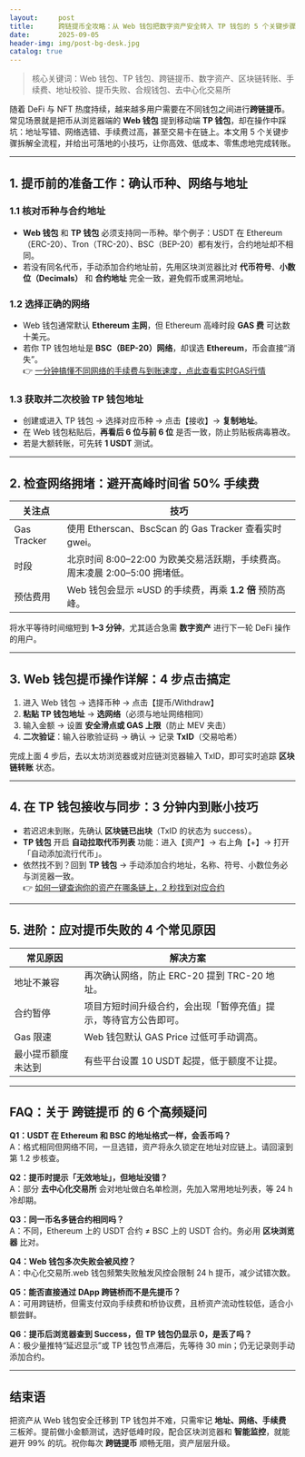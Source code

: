 ```yaml
---
layout:     post
title:      跨链提币全攻略：从 Web 钱包把数字资产安全转入 TP 钱包的 5 个关键步骤
date:       2025-09-05
header-img: img/post-bg-desk.jpg
catalog: true
---
```


> 核心关键词：Web 钱包、TP 钱包、跨链提币、数字资产、区块链转账、手续费、地址校验、提币失败、合规钱包、去中心化交易所

随着 DeFi 与 NFT 热度持续，越来越多用户需要在不同钱包之间进行**跨链提币**。常见场景就是把币从浏览器端的 **Web 钱包** 提到移动端 **TP 钱包**，却在操作中踩坑：地址写错、网络选错、手续费过高，甚至交易卡在链上。本文用 5 个关键步骤拆解全流程，并给出可落地的小技巧，让你高效、低成本、零焦虑地完成转账。

---

## 1. 提币前的准备工作：确认币种、网络与地址

### 1.1 核对币种与合约地址
- **Web 钱包** 和 **TP 钱包** 必须支持同一币种。举个例子：USDT 在 Ethereum（ERC-20）、Tron（TRC-20）、BSC（BEP-20）都有发行，合约地址却不相同。  
- 若没有同名代币，手动添加合约地址前，先用区块浏览器比对 **代币符号**、**小数位（Decimals）** 和 **合约地址** 完全一致，避免假币或黑洞地址。

### 1.2 选择正确的**网络**
- Web 钱包通常默认 **Ethereum 主网**，但 Ethereum 高峰时段 **GAS 费** 可达数十美元。
- 若你 TP 钱包地址是 **BSC（BEP-20）网络**，却误选 **Ethereum**，币会直接“消失”。  
👉 [一分钟搞懂不同网络的手续费与到账速度，点此查看实时GAS行情](https://okxdog.com/)

### 1.3 获取并二次校验 TP 钱包地址
- 创建或进入 TP 钱包 → 选择对应币种 → 点击【接收】→ **复制地址**。
- 在 Web 钱包粘贴后，**再看后 6 位与前 6 位** 是否一致，防止剪贴板病毒篡改。
- 若是大额转账，可先转 **1 USDT** 测试。

---

## 2. 检查网络拥堵：避开高峰时间省 50% 手续费

| 关注点 | 技巧 |
| --- | --- |
| Gas Tracker | 使用 Etherscan、BscScan 的 Gas Tracker 查看实时 gwei。 |
| 时段 | 北京时间 8:00–22:00 为欧美交易活跃期，手续费高。周末凌晨 2:00–5:00 拥堵低。 |
| 预估费用 | Web 钱包会显示 ≈USD 的手续费，再乘 **1.2 倍** 预防高峰。 |

将水平等待时间缩短到 **1–3 分钟**，尤其适合急需 **数字资产** 进行下一轮 DeFi 操作的用户。

---

## 3. Web 钱包提币操作详解：4 步点击搞定

1. 进入 Web 钱包 → 选择币种 → 点击【提币/Withdraw】  
2. **粘贴 TP 钱包地址** → **选网络**（必须与地址网络相同）  
3. 输入金额 → 设置 **安全滑点或 GAS 上限**（防止 MEV 夹击）  
4. **二次验证**：输入谷歌验证码 → 确认 → 记录 **TxID**（交易哈希）

完成上面 4 步后，去以太坊浏览器或对应链浏览器输入 TxID，即可实时追踪 **区块链转账** 状态。

---

## 4. 在 TP 钱包接收与同步：3 分钟内到账小技巧

- 若迟迟未到账，先确认 **区块链已出块**（TxID 的状态为 success）。  
- **TP 钱包** 开启 **自动拉取代币列表** 功能：进入【资产】→ 右上角【+】→ 打开「自动添加流行代币」。  
- 依然找不到？回到 **TP 钱包** → 手动添加合约地址，名称、符号、小数位务必与浏览器一致。  
👉 [如何一键查询你的资产在哪条链上，2 秒找到对应合约](https://okxdog.com/)

---

## 5. 进阶：应对提币失败的 4 个常见原因

| 常见原因 | 解决方案 |
| --- | --- |
| 地址不兼容 | 再次确认网络，防止 ERC-20 提到 TRC-20 地址。 |
| 合约暂停 | 项目方短时间升级合约，会出现「暂停充值」提示，等待官方公告即可。 |
| Gas 限速 | Web 钱包默认 GAS Price 过低可手动调高。 |
| 最小提币额度未达到 | 有些平台设置 10 USDT 起提，低于额度不让提。 |

---

## FAQ：关于 **跨链提币** 的 6 个高频疑问

**Q1：USDT 在 Ethereum 和 BSC 的地址格式一样，会丢币吗？**  
A：格式相同但网络不同，一旦选错，资产将永久锁定在地址对应链上。请回滚到第 1.2 步核查。

**Q2：提币时提示「无效地址」，但地址没错？**  
A：部分 **去中心化交易所** 会对地址做白名单检测，先加入常用地址列表，等 24 h 冷却期。

**Q3：同一币名多链合约相同吗？**  
A：不同，Ethereum 上的 USDT 合约 ≠ BSC 上的 USDT 合约。务必用 **区块浏览器** 比对。

**Q4：Web 钱包多次失败会被风控？**  
A：中心化交易所.web 钱包频繁失败触发风控会限制 24 h 提币，减少试错次数。

**Q5：能否直接通过 DApp 跨链桥而不是先提币？**  
A：可用跨链桥，但需支付双向手续费和桥协议费，且桥资产流动性较低，适合小额尝鲜。

**Q6：提币后浏览器查到 Success，但 TP 钱包仍显示 0，是丢了吗？**  
A：极少量推特“延迟显示”或 TP 钱包节点滞后，先等待 30 min；仍无记录则手动添加合约。

---

## 结束语

把资产从 Web 钱包安全迁移到 TP 钱包并不难，只需牢记 **地址、网络、手续费** 三板斧。提前做小金额测试，选好低峰时段，配合区块浏览器和 **智能监控**，就能避开 99% 的坑。祝你每次 **跨链提币** 顺畅无阻，资产层层升级。